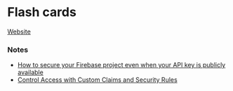 # Flash cards

[Website](https://dzmitry-klokau.github.io/flash-cards-app/)

### Notes

- [How to secure your Firebase project even when your API key is publicly available](https://medium.com/@devesu/how-to-secure-your-firebase-project-even-when-your-api-key-is-publicly-available-a462a2a58843)
- [Control Access with Custom Claims and Security Rules](https://firebase.google.com/docs/auth/admin/custom-claims)
